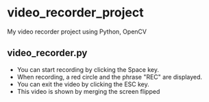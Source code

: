 # video_recorder_project
My video recorder project using Python, OpenCV

## video_recorder.py
- You can start recording by clicking the Space key.
- When recording, a red circle and the phrase "REC" are displayed.
- You can exit the video by clicking the ESC key.
- This video is shown by merging the screen flipped
